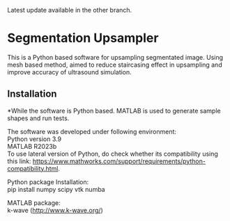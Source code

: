 Latest update available in the other branch.

# Segmentation Upsampler

This is a Python based software for upsampling segmentated image. Using mesh based method, aimed to reduce staircasing effect in upsampling and improve accuracy of ultrasound simulation.

## Installation

*While the software is Python based. MATLAB is used to generate sample shapes and run tests.

The software was developed under following environment:\
Python version 3.9\
MATLAB R2023b\
To use lateral version of Python, do check whether its compatibility using this link: https://www.mathworks.com/support/requirements/python-compatibility.html.


Python package Installation:\
pip install numpy scipy vtk numba

MATLAB package:\
k-wave (http://www.k-wave.org/)
